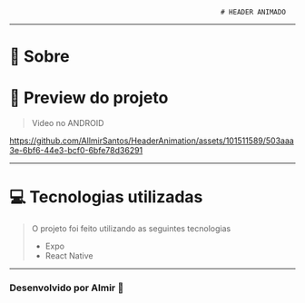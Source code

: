                                                         # HEADER ANIMADO


<hr>

# 🤔 Sobre 


# 📱 Preview do projeto

>Video no ANDROID
>



https://github.com/AllmirSantos/HeaderAnimation/assets/101511589/503aaa3e-6bf6-44e3-bcf0-6bfe78d36291



    
<hr>

# 💻 Tecnologias utilizadas

> O projeto foi feito utilizando as seguintes tecnologias
> - Expo
> - React Native

<hr>


### Desenvolvido por Almir 🤖

